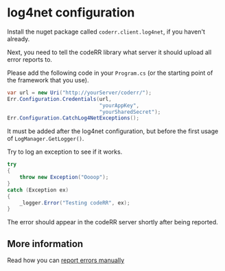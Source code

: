 log4net configuration
=====================

Install the nuget package called `coderr.client.log4net`, if you haven't already.

Next, you need to tell the codeRR library what server it should upload all error reports to.

Please add the following code in your `Program.cs` (or the starting point of the framework that you use).

```csharp
var url = new Uri("http://yourServer/coderr/");
Err.Configuration.Credentials(url, 
                              "yourAppKey", 
                              "yourSharedSecret");
Err.Configuration.CatchLog4NetExceptions();
```

It must be added after the log4net configuration, but before the first usage of `LogManager.GetLogger()`.

Try to log an exception to see if it works.

```csharp
try
{
    throw new Exception("Oooop");
}
catch (Exception ex)
{
    _logger.Error("Testing codeRR", ex);
}
```

The error should appear in the codeRR server shortly after being reported.

## More information

Read how you can [report errors manually](../../gettingstarted.md)